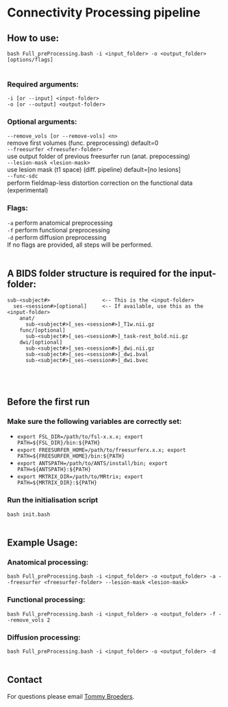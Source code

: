 # Connectivity Processing pipeline

## How to use:
`bash Full_preProcessing.bash -i <input_folder> -o <output_folder> [options/flags]`
<br/><br/>
### Required arguments:
  `-i [or --input] <input-folder>`<br/>
  `-o [or --output] <output-folder>`
### Optional arguments:
  `--remove_vols [or --remove-vols] <n>`<br/>
  remove first <n> volumes (func. preprocessing) default=0<br/>
  `--freesurfer <freesufer-folder>`<br/>
  use output folder of previous freesurfer run (anat. prepocessing)<br/>
  `--lesion-mask <lesion-mask>`<br/>
  use lesion mask (t1 space) (diff. pipeline) default=[no lesions]<br/>
  `--func-sdc`<br/>
  perform fieldmap-less distortion correction on the functional data (experimental)
### Flags:
  `-a` perform anatomical preprocessing<br/>
  `-f` perform functional preprocessing<br/>
  `-d` perform diffusion preprocessing<br/>
  If no flags are provided, all steps will be performed.
<br/><br/>
## A BIDS folder structure is required for the input-folder:

```
sub-<subject#>                 <-- This is the <input-folder>
  ses-<session#>[optional]     <-- If available, use this as the <input-folder>
    anat/
      sub-<subject#>[_ses-<session#>]_T1w.nii.gz
    func/[optional]
      sub-<subject#>[_ses-<session#>]_task-rest_bold.nii.gz
    dwi/[optional]
      sub-<subject#>[_ses-<session#>]_dwi.nii.gz
      sub-<subject#>[_ses-<session#>]_dwi.bval
      sub-<subject#>[_ses-<session#>]_dwi.bvec
```
<br/><br/>

## Before the first run
### Make sure the following variables are correctly set:
  - `export FSL_DIR=/path/to/fsl-x.x.x; export PATH=${FSL_DIR}/bin:${PATH}`
  - `export FREESURFER_HOME=/path/to/freesurferx.x.x; export PATH=${FREESURFER_HOME}/bin:${PATH}`
  - `export ANTSPATH=/path/to/ANTS/install/bin; export PATH=${ANTSPATH}:${PATH}`
  - `export MRTRIX_DIR=/path/to/MRtrix; export PATH=${MRTRIX_DIR}:${PATH}`

### Run the initialisation script
`bash init.bash` 
 <br/><br/>

## Example Usage:
### Anatomical processing:
`bash Full_preProcessing.bash -i <input_folder> -o <output_folder> -a --freesurfer <freesurfer-folder> --lesion-mask <lesion-mask>`
### Functional processing:
`bash Full_preProcessing.bash -i <input_folder> -o <output_folder> -f --remove_vols 2`
### Diffusion processing:
`bash Full_preProcessing.bash -i <input_folder> -o <output_folder> -d`
<br/><br/>

## Contact
For questions please email [Tommy Broeders](mailto:t.broeders@amsterdamumc.nl).